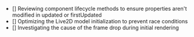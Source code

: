 - [] Reviewing component lifecycle methods to ensure properties aren't modified in updated or firstUpdated
- [] Optimizing the Live2D model initialization to prevent race conditions
- [] Investigating the cause of the frame drop during initial rendering
